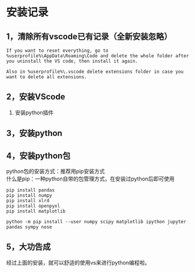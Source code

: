 # 安装记录
## 1，清除所有vscode已有记录（全新安装忽略）
```
If you want to reset everything, go to %userprofile%\AppData\Roaming\Code and delete the whole folder after you uninstall the VS code, then install it again.

Also in %userprofile%\.vscode delete extensions folder in case you want to delete all extensions.
```
## 2，安装VScode
1. 安装python插件
## 3，安装python
## 4，安装python包
python包的安装方式：推荐用pip安装方式  
什么是pip：一种python自带的包管理方式，在安装过python后即可使用
```
pip install pandas
pip install numpy
pip install xlrd
pip install openpyxl
pip install matplotlib

python -m pip install --user numpy scipy matplotlib ipython jupyter pandas sympy nose
```
## 5，大功告成
经过上面的安装，就可以舒适的使用vs来进行python编程啦。
